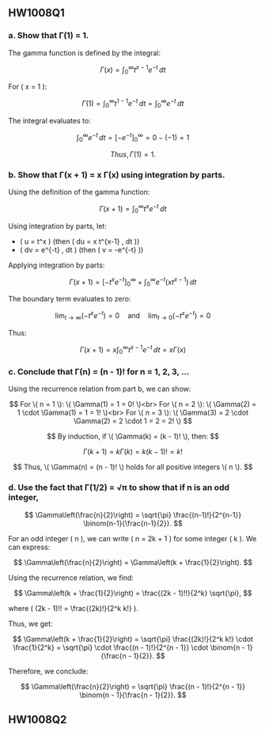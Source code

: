 ## HW1008Q1

### a. Show that Γ(1) = 1.

The gamma function is defined by the integral:

$$
\Gamma(x) = \int_0^\infty t^{x-1} e^{-t} \, dt
$$

For \( x = 1 \):

$$
\Gamma(1) = \int_0^\infty t^{1-1} e^{-t} \, dt = \int_0^\infty e^{-t} \, dt
$$

The integral evaluates to:

$$
\int_0^\infty e^{-t} \, dt = \left[-e^{-t}\right]_0^\infty = 0 - (-1) = 1
$$

$$
Thus, \Gamma(1) = 1 .
$$

### b. Show that Γ(x + 1) = x Γ(x) using integration by parts.

Using the definition of the gamma function:

$$
\Gamma(x + 1) = \int_0^\infty t^x e^{-t} \, dt
$$

Using integration by parts, let:

- \( u = t^x \)  (then \( du = x t^{x-1} \, dt \))
- \( dv = e^{-t} \, dt \) (then \( v = -e^{-t} \))

Applying integration by parts:

$$
\Gamma(x + 1) = \left[-t^x e^{-t}\right]_0^\infty + \int_0^\infty e^{-t} (x t^{x-1}) \, dt
$$

The boundary term evaluates to zero:

$$
\lim_{t \to \infty} (-t^x e^{-t}) = 0 \quad \text{and} \quad \lim_{t \to 0} (-t^x e^{-t}) = 0
$$

Thus:

$$
\Gamma(x + 1) = x \int_0^\infty t^{x-1} e^{-t} \, dt = x \Gamma(x)
$$

### c. Conclude that Γ(n) = (n - 1)! for n = 1, 2, 3, ...

Using the recurrence relation from part b, we can show:

$$
For \( n = 1 \): \( \Gamma(1) = 1 = 0! \)<br>
For \( n = 2 \): \( \Gamma(2) = 1 \cdot \Gamma(1) = 1 = 1! \)<br>
For \( n = 3 \): \( \Gamma(3) = 2 \cdot \Gamma(2) = 2 \cdot 1 = 2 = 2! \)
$$

$$
By induction, if \( \Gamma(k) = (k - 1)! \), then:
$$

$$
\Gamma(k + 1) = k \Gamma(k) = k (k - 1)! = k!
$$

$$
Thus, \( \Gamma(n) = (n - 1)! \) holds for all positive integers \( n \).
$$

### d. Use the fact that Γ(1/2) = √π to show that if n is an odd integer,

$$
\Gamma\left(\frac{n}{2}\right) = \sqrt{\pi} \frac{(n-1)!}{2^{n-1}} \binom{n-1}{\frac{n-1}{2}}.
$$

For an odd integer \( n \), we can write \( n = 2k + 1 \) for some integer \( k \). We can express:

$$
\Gamma\left(\frac{n}{2}\right) = \Gamma\left(k + \frac{1}{2}\right).
$$

Using the recurrence relation, we find:

$$
\Gamma\left(k + \frac{1}{2}\right) = \frac{(2k - 1)!!}{2^k} \sqrt{\pi},
$$

where \( (2k - 1)!! = \frac{(2k)!}{2^k k!} \).

Thus, we get:

$$
\Gamma\left(k + \frac{1}{2}\right) = \sqrt{\pi} \frac{(2k)!}{2^k k!} \cdot \frac{1}{2^k} = \sqrt{\pi} \cdot \frac{(n - 1)!}{2^{n - 1}} \cdot \binom{n - 1}{\frac{n - 1}{2}}.
$$

Therefore, we conclude:

$$
\Gamma\left(\frac{n}{2}\right) = \sqrt{\pi} \frac{(n - 1)!}{2^{n - 1}} \binom{n - 1}{\frac{n - 1}{2}}.
$$

## HW1008Q2

